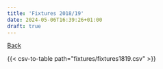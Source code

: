 ```yaml
---
title: 'Fixtures 2018/19'
date: 2024-05-06T16:39:26+01:00
draft: true
---
```


[Back](/fixtures/)

{{< csv-to-table path="fixtures/fixtures1819.csv" >}}
